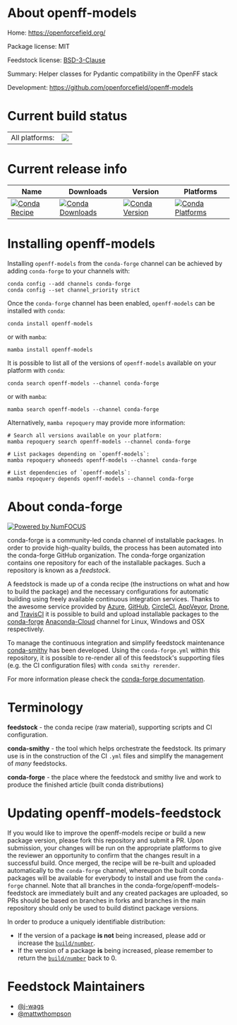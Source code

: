 About openff-models
===================

Home: https://openforcefield.org/

Package license: MIT

Feedstock license: [BSD-3-Clause](https://github.com/conda-forge/openff-models-feedstock/blob/main/LICENSE.txt)

Summary: Helper classes for Pydantic compatibility in the OpenFF stack

Development: https://github.com/openforcefield/openff-models

Current build status
====================


<table><tr><td>All platforms:</td>
    <td>
      <a href="https://dev.azure.com/conda-forge/feedstock-builds/_build/latest?definitionId=17968&branchName=main">
        <img src="https://dev.azure.com/conda-forge/feedstock-builds/_apis/build/status/openff-models-feedstock?branchName=main">
      </a>
    </td>
  </tr>
</table>

Current release info
====================

| Name | Downloads | Version | Platforms |
| --- | --- | --- | --- |
| [![Conda Recipe](https://img.shields.io/badge/recipe-openff--models-green.svg)](https://anaconda.org/conda-forge/openff-models) | [![Conda Downloads](https://img.shields.io/conda/dn/conda-forge/openff-models.svg)](https://anaconda.org/conda-forge/openff-models) | [![Conda Version](https://img.shields.io/conda/vn/conda-forge/openff-models.svg)](https://anaconda.org/conda-forge/openff-models) | [![Conda Platforms](https://img.shields.io/conda/pn/conda-forge/openff-models.svg)](https://anaconda.org/conda-forge/openff-models) |

Installing openff-models
========================

Installing `openff-models` from the `conda-forge` channel can be achieved by adding `conda-forge` to your channels with:

```
conda config --add channels conda-forge
conda config --set channel_priority strict
```

Once the `conda-forge` channel has been enabled, `openff-models` can be installed with `conda`:

```
conda install openff-models
```

or with `mamba`:

```
mamba install openff-models
```

It is possible to list all of the versions of `openff-models` available on your platform with `conda`:

```
conda search openff-models --channel conda-forge
```

or with `mamba`:

```
mamba search openff-models --channel conda-forge
```

Alternatively, `mamba repoquery` may provide more information:

```
# Search all versions available on your platform:
mamba repoquery search openff-models --channel conda-forge

# List packages depending on `openff-models`:
mamba repoquery whoneeds openff-models --channel conda-forge

# List dependencies of `openff-models`:
mamba repoquery depends openff-models --channel conda-forge
```


About conda-forge
=================

[![Powered by
NumFOCUS](https://img.shields.io/badge/powered%20by-NumFOCUS-orange.svg?style=flat&colorA=E1523D&colorB=007D8A)](https://numfocus.org)

conda-forge is a community-led conda channel of installable packages.
In order to provide high-quality builds, the process has been automated into the
conda-forge GitHub organization. The conda-forge organization contains one repository
for each of the installable packages. Such a repository is known as a *feedstock*.

A feedstock is made up of a conda recipe (the instructions on what and how to build
the package) and the necessary configurations for automatic building using freely
available continuous integration services. Thanks to the awesome service provided by
[Azure](https://azure.microsoft.com/en-us/services/devops/), [GitHub](https://github.com/),
[CircleCI](https://circleci.com/), [AppVeyor](https://www.appveyor.com/),
[Drone](https://cloud.drone.io/welcome), and [TravisCI](https://travis-ci.com/)
it is possible to build and upload installable packages to the
[conda-forge](https://anaconda.org/conda-forge) [Anaconda-Cloud](https://anaconda.org/)
channel for Linux, Windows and OSX respectively.

To manage the continuous integration and simplify feedstock maintenance
[conda-smithy](https://github.com/conda-forge/conda-smithy) has been developed.
Using the ``conda-forge.yml`` within this repository, it is possible to re-render all of
this feedstock's supporting files (e.g. the CI configuration files) with ``conda smithy rerender``.

For more information please check the [conda-forge documentation](https://conda-forge.org/docs/).

Terminology
===========

**feedstock** - the conda recipe (raw material), supporting scripts and CI configuration.

**conda-smithy** - the tool which helps orchestrate the feedstock.
                   Its primary use is in the construction of the CI ``.yml`` files
                   and simplify the management of *many* feedstocks.

**conda-forge** - the place where the feedstock and smithy live and work to
                  produce the finished article (built conda distributions)


Updating openff-models-feedstock
================================

If you would like to improve the openff-models recipe or build a new
package version, please fork this repository and submit a PR. Upon submission,
your changes will be run on the appropriate platforms to give the reviewer an
opportunity to confirm that the changes result in a successful build. Once
merged, the recipe will be re-built and uploaded automatically to the
`conda-forge` channel, whereupon the built conda packages will be available for
everybody to install and use from the `conda-forge` channel.
Note that all branches in the conda-forge/openff-models-feedstock are
immediately built and any created packages are uploaded, so PRs should be based
on branches in forks and branches in the main repository should only be used to
build distinct package versions.

In order to produce a uniquely identifiable distribution:
 * If the version of a package **is not** being increased, please add or increase
   the [``build/number``](https://docs.conda.io/projects/conda-build/en/latest/resources/define-metadata.html#build-number-and-string).
 * If the version of a package **is** being increased, please remember to return
   the [``build/number``](https://docs.conda.io/projects/conda-build/en/latest/resources/define-metadata.html#build-number-and-string)
   back to 0.

Feedstock Maintainers
=====================

* [@j-wags](https://github.com/j-wags/)
* [@mattwthompson](https://github.com/mattwthompson/)


